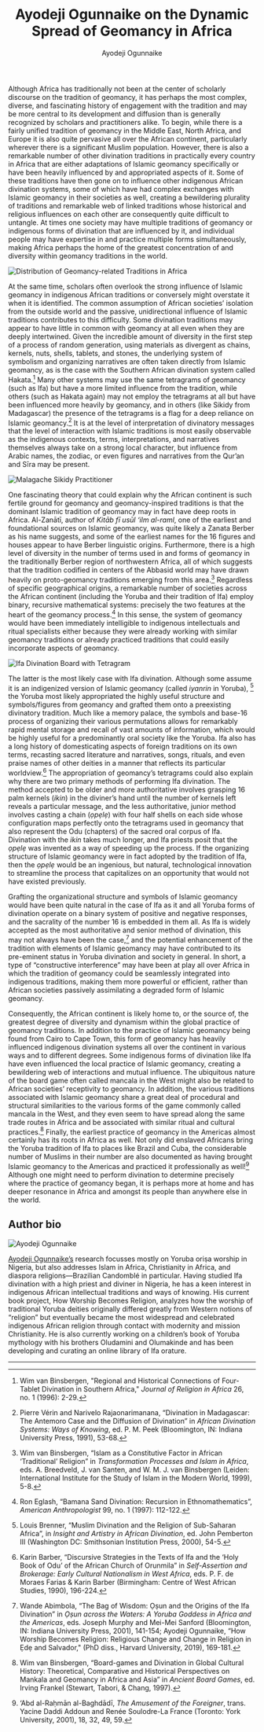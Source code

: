 ﻿---
layout: post
title: Ayodeji Ogunnaike on the Dynamic Spread of Geomancy in Africa
author: Ayodeji Ogunnaike
categories: contributions
tags: [contributions]
image: ogunnaike-1.jpg
---

Although Africa has traditionally not been at the center of scholarly discourse on the tradition of geomancy, it has perhaps the most complex, diverse, and fascinating history of engagement with the tradition and may be more central to its development and diffusion than is generally recognized by scholars and practitioners alike. To begin, while there is a fairly unified tradition of geomancy in the Middle East, North Africa, and Europe it is also quite pervasive all over the African continent, particularly wherever there is a significant Muslim population. However, there is also a remarkable number of other divination traditions in practically every country in Africa that are either adaptations of Islamic geomancy specifically or have been heavily influenced by and appropriated aspects of it. Some of these traditions have then gone on to influence other indigenous African divination systems, some of which have had complex exchanges with Islamic geomancy in their societies as well, creating a bewildering plurality of traditions and remarkable web of linked traditions whose historical and religious influences on each other are consequently quite difficult to untangle. At times one society may have multiple traditions of geomancy or indigenous forms of divination that are influenced by it, and individual people may have expertise in and practice multiple forms simultaneously, making Africa perhaps the home of the greatest concentration of and diversity within geomancy traditions in the world.


![Distribution of Geomancy-related Traditions in Africa](/assets/ogunnaike-2.jpg)


At the same time, scholars often overlook the strong influence of Islamic geomancy in indigenous African traditions or conversely might overstate it when it is identified. The common assumption of African societies’ isolation from the outside world and the passive, unidirectional influence of Islamic traditions contributes to this difficulty. Some divination traditions may appear to have little in common with geomancy at all even when they are deeply intertwined. Given the incredible amount of diversity in the first step of a process of random generation, using materials as divergent as chains, kernels, nuts, shells, tablets, and stones, the underlying system of symbolism and organizing narratives are often taken directly from Islamic geomancy, as is the case with the Southern African divination system called Hakata.[^1] Many other systems may use the same tetragrams of geomancy (such as Ifa) but have a more limited influence from the tradition, while others (such as Hakata again) may not employ the tetragrams at all but have been influenced more heavily by geomancy, and in others (like Sikidy from Madagascar) the presence of the tetragrams is a flag for a deep reliance on Islamic geomancy.[^2] It is at the level of interpretation of divinatory messages that the level of interaction with Islamic traditions is most easily observable as the indigenous contexts, terms, interpretations, and narratives themselves always take on a strong local character, but influence from Arabic names, the zodiac, or even figures and narratives from the Qur’an and Sīra may be present.


![Malagache Sikidy Practitioner](/assets/ogunnaike-3.jpg)


One fascinating theory that could explain why the African continent is such fertile ground for geomancy and geomancy-inspired traditions is that the dominant Islamic tradition of geomancy may in fact have deep roots in Africa. Al-Zanātī, author of *Kitāb fī usūl ‘ilm al-raml*, one of the earliest and foundational sources on Islamic geomancy, was quite likely a Zanata Berber as his name suggests, and some of the earliest names for the 16 figures and houses appear to have Berber linguistic origins. Furthermore, there is a high level of diversity in the number of terms used in and forms of geomancy in the traditionally Berber region of northwestern Africa, all of which suggests that the tradition codified in centers of the Abbasid world may have drawn heavily on proto-geomancy traditions emerging from this area.[^3] Regardless of specific geographical origins, a remarkable number of societies across the African continent (including the Yoruba and their tradition of Ifa) employ binary, recursive mathematical systems: precisely the two features at the heart of the geomancy process.[^4] In this sense, the system of geomancy would have been immediately intelligible to indigenous intellectuals and ritual specialists either because they were already working with similar geomancy traditions or already practiced traditions that could easily incorporate aspects of geomancy.


![Ifa Divination Board with Tetragram](/assets/ogunnaike-4.jpg)


The latter is the most likely case with Ifa divination. Although some assume it is an indigenized version of Islamic geomancy (called *iyanrin* in Yoruba), [^5] the Yoruba most likely appropriated the highly useful structure and symbols/figures from geomancy and grafted them onto a preexisting divinatory tradition. Much like a memory palace, the symbols and base-16 process of organizing their various permutations allows for remarkably rapid mental storage and recall of vast amounts of information, which would be highly useful for a predominantly oral society like the Yoruba. Ifa also has a long history of domesticating aspects of foreign traditions on its own terms, recasting sacred literature and narratives, songs, rituals, and even praise names of other deities in a manner that reflects its particular worldview.[^6] The appropriation of geomancy’s tetragrams could also explain why there are two primary methods of performing Ifa divination. The method accepted to be older and more authoritative involves grasping 16 palm kernels (*ikin*) in the diviner’s hand until the number of kernels left reveals a particular message, and the less authoritative, junior method involves casting a chain (*ọpẹlẹ*) with four half shells on each side whose configuration maps perfectly onto the tetragrams used in geomancy that also represent the Odu (chapters) of the sacred oral corpus of Ifa. Divination with the *ikin* takes much longer, and Ifa priests posit that the *ọpẹlẹ* was invented as a way of speeding up the process. If the organizing structure of Islamic geomancy were in fact adopted by the tradition of Ifa, then the *ọpẹlẹ* would be an ingenious, but natural, technological innovation to streamline the process that capitalizes on an opportunity that would not have existed previously.


Grafting the organizational structure and symbols of Islamic geomancy would have been quite natural in the case of Ifa as it and all Yoruba forms of divination operate on a binary system of positive and negative responses, and the sacrality of the number 16 is embedded in them all. As Ifa is widely accepted as the most authoritative and senior method of divination, this may not always have been the case,[^7] and the potential enhancement of the tradition with elements of Islamic geomancy may have contributed to its pre-eminent status in Yoruba divination and society in general. In short, a type of “constructive interference” may have been at play all over Africa in which the tradition of geomancy could be seamlessly integrated into indigenous traditions, making them more powerful or efficient, rather than African societies passively assimilating a degraded form of Islamic geomancy.Consequently, the African continent is likely home to, or the source of, the greatest degree of diversity and dynamism within the global practice of geomancy traditions. In addition to the practice of Islamic geomancy being found from Cairo to Cape Town, this form of geomancy has heavily influenced indigenous divination systems all over the continent in various ways and to different degrees. Some indigenous forms of divination like Ifa have even influenced the local practice of Islamic geomancy, creating a bewildering web of interactions and mutual influence. The ubiquitous nature of the board game often called mancala in the West might also be related to African societies’ receptivity to geomancy. In addition, the various traditions associated with Islamic geomancy share a great deal of procedural and structural similarities to the various forms of the game commonly called mancala in the West, and they even seem to have spread along the same trade routes in Africa and be associated with similar ritual and cultural practices.[^8] Finally, the earliest practice of geomancy in the Americas almost certainly has its roots in Africa as well. Not only did enslaved Africans bring the Yoruba tradition of Ifa to places like Brazil and Cuba, the considerable number of Muslims in their number are also documented as having brought Islamic geomancy to the Americas and practiced it professionally as well![^9] Although one might need to perform divination to determine precisely where the practice of geomancy began, it is perhaps more at home and has deeper resonance in Africa and amongst its people than anywhere else in the world.


## Author bio

![Ayodeji Ogunnaike](/assets/ogunnaike-5.jpg)


[Ayodeji Ogunnaike’s](https://www.bowdoin.edu/profiles/faculty/aogunnai/index.html) research focusses mostly on Yoruba oriṣa worship in Nigeria, but also addresses Islam in Africa, Christianity in Africa, and diaspora religions—Brazilian Candomblé in particular. Having studied Ifa divination with a high priest and diviner in Nigeria, he has a keen interest in indigenous African intellectual traditions and ways of knowing. His current book project, How Worship Becomes Religion, analyzes how the worship of traditional Yoruba deities originally differed greatly from Western notions of “religion” but eventually became the most widespread and celebrated indigenous African religion through contact with modernity and mission Christianity. He is also currently working on a children’s book of Yoruba mythology with his brothers Oludamini and Olumakinde and has been developing and curating an online library of Ifa orature.


***

[^1]: Wim van Binsbergen, "Regional and Historical Connections of Four-Tablet Divination in Southern Africa," *Journal of Religion in Africa* 26, no. 1 (1996): 2-29.
[^2]: Pierre Vérin and Narivelo Rajaonarimanana, “Divination in Madagascar: The Antemoro Case and the Diffusion of Divination” in *African Divination Systems: Ways of Knowing*, ed. P. M. Peek (Bloomington, IN: Indiana University Press, 1991), 53-68.
[^3]: Wim van Binsbergen, “Islam as a Constitutive Factor in African ‘Traditional’ Religion” in *Transformation Processes and Islam in Africa*, eds. A. Breedveld, J. van Santen, and W. M. J. van Binsbergen (Leiden: International Institute for the Study of Islam in the Modern World, 1999), 5-8.
[^4]: Ron Eglash, “Bamana Sand Divination: Recursion in Ethnomathematics”, *American Anthropologist* 99, no. 1 (1997): 112-122.
[^5]: Louis Brenner, “Muslim Divination and the Religion of Sub-Saharan Africa”, in *Insight and Artistry in African Divination*, ed. John Pemberton III (Washington DC: Smithsonian Institution Press, 2000), 54-5.
[^6]: Karin Barber, “Discursive Strategies in the Texts of Ifa and the ‘Holy Book of Odu’ of the African Church of Orunmila” in *Self-Assertion and Brokerage: Early Cultural Nationalism in West Africa*, eds. P. F. de Moraes Farias & Karin Barber (Birmingham: Centre of West African Studies, 1990), 196-224.
[^7]: Wande Abimbola, “The Bag of Wisdom: Ọṣun and the Origins of the Ifa Divination” in *Ọṣun across the Waters: A Yoruba Goddess in Africa and the Americas*, eds. Joseph Murphy and Mei-Mei Sanford (Bloomington, IN: Indiana University Press, 2001), 141-154; Ayodeji Ogunnaike, “How Worship Becomes Religion: Religious Change and Change in Religion in Ẹdẹ and Salvador," (PhD diss., Harvard University, 2019), 169-181.
[^8]: Wim van Binsbergen, “Board-games and Divination in Global Cultural History: Theoretical, Comparative and Historical Perspectives on Mankala and Geomancy in Africa and Asia” in *Ancient Board Games*, ed. Irving Frankel (Stewart, Tabori, & Chang, 1997).
[^9]: ‘Abd al-Raḥmān al-Baghdādī, *The Amusement of the Foreigner*, trans. Yacine Daddi Addoun and Renée Soulodre-La France (Toronto: York University, 2001), 18, 32, 49, 59.

